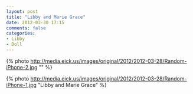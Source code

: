 ```yaml
---
layout: post
title: "Libby and Marie Grace"
date: 2012-03-30 17:15
comments: false
categories: 
- Libby
- Doll
---
```



{% photo http://media.eick.us/images/original/2012/2012-03-28/Random-iPhone-2.jpg "" %}
  



{% photo http://media.eick.us/images/original/2012/2012-03-28/Random-iPhone-1.jpg "Libby and Marie Grace" %}
   